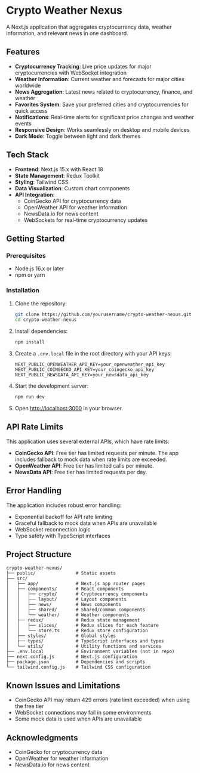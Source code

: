 # Crypto Weather Nexus

A Next.js application that aggregates cryptocurrency data, weather information, and relevant news in one dashboard.

## Features

- **Cryptocurrency Tracking**: Live price updates for major cryptocurrencies with WebSocket integration
- **Weather Information**: Current weather and forecasts for major cities worldwide
- **News Aggregation**: Latest news related to cryptocurrency, finance, and weather
- **Favorites System**: Save your preferred cities and cryptocurrencies for quick access
- **Notifications**: Real-time alerts for significant price changes and weather events
- **Responsive Design**: Works seamlessly on desktop and mobile devices
- **Dark Mode**: Toggle between light and dark themes

## Tech Stack

- **Frontend**: Next.js 15.x with React 18
- **State Management**: Redux Toolkit
- **Styling**: Tailwind CSS
- **Data Visualization**: Custom chart components
- **API Integration**: 
  - CoinGecko API for cryptocurrency data
  - OpenWeather API for weather information
  - NewsData.io for news content
  - WebSockets for real-time cryptocurrency updates

## Getting Started

### Prerequisites

- Node.js 16.x or later
- npm or yarn

### Installation

1. Clone the repository:
   ```bash
   git clone https://github.com/yourusername/crypto-weather-nexus.git
   cd crypto-weather-nexus
   ```

2. Install dependencies:
   ```bash
   npm install
   ```

3. Create a `.env.local` file in the root directory with your API keys:
   ```
   NEXT_PUBLIC_OPENWEATHER_API_KEY=your_openweather_api_key
   NEXT_PUBLIC_COINGECKO_API_KEY=your_coingecko_api_key
   NEXT_PUBLIC_NEWSDATA_API_KEY=your_newsdata_api_key
   ```

4. Start the development server:
   ```bash
   npm run dev
   ```

5. Open [http://localhost:3000](http://localhost:3000) in your browser.

## API Rate Limits

This application uses several external APIs, which have rate limits:

- **CoinGecko API**: Free tier has limited requests per minute. The app includes fallback to mock data when rate limits are exceeded.
- **OpenWeather API**: Free tier has limited calls per minute.
- **NewsData API**: Free tier has limited requests per day.

## Error Handling

The application includes robust error handling:

- Exponential backoff for API rate limiting
- Graceful fallback to mock data when APIs are unavailable
- WebSocket reconnection logic
- Type safety with TypeScript interfaces

## Project Structure

```
crypto-weather-nexus/
├── public/               # Static assets
├── src/
│   ├── app/              # Next.js app router pages
│   ├── components/       # React components
│   │   ├── crypto/       # Cryptocurrency components
│   │   ├── layout/       # Layout components
│   │   ├── news/         # News components
│   │   ├── shared/       # Shared/common components
│   │   └── weather/      # Weather components
│   ├── redux/            # Redux state management
│   │   ├── slices/       # Redux slices for each feature
│   │   └── store.ts      # Redux store configuration
│   ├── styles/           # Global styles
│   ├── types/            # TypeScript interfaces and types
│   └── utils/            # Utility functions and services
├── .env.local            # Environment variables (not in repo)
├── next.config.js        # Next.js configuration
├── package.json          # Dependencies and scripts
└── tailwind.config.js    # Tailwind CSS configuration
```

## Known Issues and Limitations

- CoinGecko API may return 429 errors (rate limit exceeded) when using the free tier
- WebSocket connections may fail in some environments
- Some mock data is used when APIs are unavailable


## Acknowledgments

- CoinGecko for cryptocurrency data
- OpenWeather for weather information
- NewsData.io for news content
